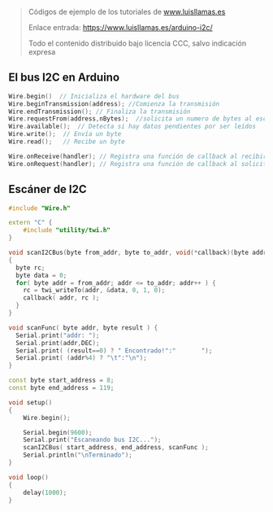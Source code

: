 > Códigos de ejemplo de los tutoriales de www.luisllamas.es
>
> Enlace entrada: https://www.luisllamas.es/arduino-i2c/
>
> Todo el contenido distribuido bajo licencia CCC, salvo indicación expresa

## El bus I2C en Arduino
```cpp
Wire.begin()  // Inicializa el hardware del bus
Wire.beginTransmission(address); //Comienza la transmisión
Wire.endTransmission(); // Finaliza la transmisión
Wire.requestFrom(address,nBytes);  //solicita un numero de bytes al esclavo en la dirección address
Wire.available();  // Detecta si hay datos pendientes por ser leídos
Wire.write();  // Envía un byte
Wire.read();   // Recibe un byte

Wire.onReceive(handler); // Registra una función de callback al recibir un dato
Wire.onRequest(handler); // Registra una función de callback al solicitar un dato
```


## Escáner de I2C
```cpp
#include "Wire.h"

extern "C" { 
    #include "utility/twi.h"
}

void scanI2CBus(byte from_addr, byte to_addr, void(*callback)(byte address, byte result) ) 
{
  byte rc;
  byte data = 0;
  for( byte addr = from_addr; addr <= to_addr; addr++ ) {
    rc = twi_writeTo(addr, &data, 0, 1, 0);
    callback( addr, rc );
  }
}

void scanFunc( byte addr, byte result ) {
  Serial.print("addr: ");
  Serial.print(addr,DEC);
  Serial.print( (result==0) ? " Encontrado!":"       ");
  Serial.print( (addr%4) ? "\t":"\n");
}

const byte start_address = 8;
const byte end_address = 119;

void setup()
{
    Wire.begin();

    Serial.begin(9600);
    Serial.print("Escaneando bus I2C...");
    scanI2CBus( start_address, end_address, scanFunc );
    Serial.println("\nTerminado");
}

void loop() 
{
    delay(1000);
}
```


